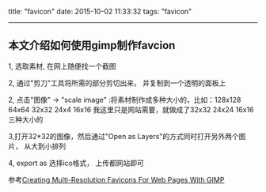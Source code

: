 title: "favicon"
date: 2015-10-02 11:33:32
tags: "favicon"

---

## 本文介绍如何使用gimp制作favcion

1, 选取素材, 在网上随便找一个截图

2, 通过"剪刀"工具将所需的部分剪切出来， 并复制到一个透明的面板上

2, 点击"图像" -> "scale image" :将素材制作成多种大小的，比如：128x128 64x64 32x32 24x4 16x16
   我这里只是网站需要，就做成了32x32  24x24 16x16 三种大小的

3,打开32*32的图像，然后通过"Open as Layers"的方式同时打开另外两个图片， 从大到小排列

4, export as 选择ico格式， 上传都网站即可


参考[Creating Multi-Resolution Favicons For Web Pages With GIMP](http://thenewcode.com/467/Creating-Multi-Resolution-Favicons-For-Web-Pages-With-GIMP)
